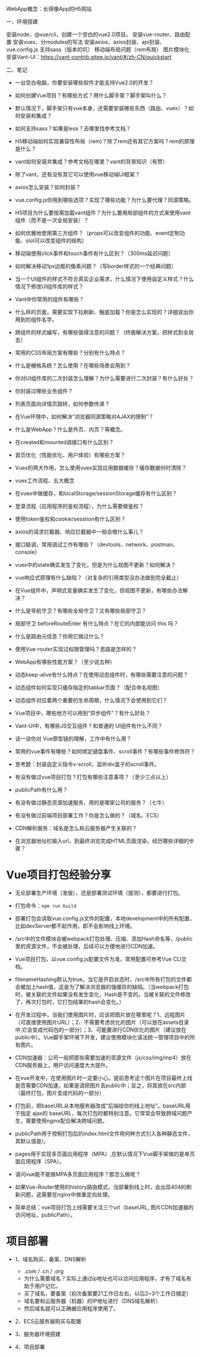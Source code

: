 WebApp概念：长得像App的H5网站

一、环境搭建

安装node、@vue/cli，创建一个空白的vue2.0项目。
安装vue-router、路由配置
安装vuex、分modules的写法
安装axios、axios封装、api封装、vue.config.js
支持sass（版本的坑）
移动端布局问题（rem布局）
图片模块化
安装Vant-UI：https://vant-contrib.gitee.io/vant/#/zh-CN/quickstart

二、笔记

- 一台空白电脑，你要安装哪些软件才能支持Vue2.0的开发？
- 如何创建Vue项目？有哪些方式？用什么脚手架？脚手架叫什么？
- 默认情况下，脚手架只有vue本身，还需要安装哪些东西（路由、vuex）？如何安装和集成？
- 如何支持sass？如果是less？去哪里找参考文档？
- H5移动端如何实现兼容性布局（rem)？除了rem还有其它方案吗？rem的原理是什么？
- vant如何安装并集成？参考文档在哪里？vant的背景知识（有赞）
- 除了vant，还有没有其它可以使用vue移动端UI框架？
- axios怎么安装？如何封装？
- vue.config.js你用到哪些选项？实现了哪些功能？为什么要代理？同源策略。

- H5项目为什么要按需加载vant组件？为什么要用局部组件的方式来使用vant组件（而不是一次全局安装）？
- 如何优雅地使用第三方组件？（props可以改变组件的功能、event定制功能、slot可以改变组件的结构）

- 移动端使用click事件和touch事件有什么区别？（300ms延迟问题）
- 如何解决移动1px边框的像素问题？（写border样式的一个经典问题）
- 当一个UI组件的样式不符合真实企业需求，什么情况下使用自定义样式？什么情况下修改UI组件库的样式？
- Vant中你常用的组件有哪些？
- 什么样的页面，需要实现下拉刷新、触底加载？你是怎么实现的？详细说出你用到的组件名字。
- 跨组件的样式编写，有哪些值得注意的问题？（终极解决方案，把样式到全局去）

- 常用的CSS布局方案有哪些？分别有什么特点？
- 什么是栅格系统？怎么使用？在哪些场景会用到？
- 你对UI组件库的二次封装怎么理解？为什么需要进行二次封装？有什么好处？
- 你封装过哪些业务组件？
- 列表页面向详情页跳转，如何参数传递？
- 在Vue环境中，如何解决“浏览器同源策略对AJAX的限制”？
- 什么是WebApp？什么是外页、内页？等概念。
- 在created和mounted调接口有什么区别？

- 首页优化（性能优化、用户体验）有哪些方案？
- Vuex的两大作用，怎么使用vuex实现应用数据缓存？缓存数据何时清除？
- vuex工作流程、五大概念
- 在vuex中做缓存，和localStorage/sessionStorage缓存有什么区别？
- 登录流程（应用程序的鉴权流程），为什么需要做鉴权？
- 使用token鉴权和cookie/sesstion有什么区别？
- axios的请求拦截器、响应拦截器中一般会做什么事儿？
- 接口联调，常用调试工作有哪些？（devtools、network、postman、console）
- vuex中的state确实发生了变化，但是为什么视图不更新？如何解决？
- vue响应式原理有什么缺陷？（对复杂的引用类型没办法做到完全截止）

- 在Vue组件中，声明式变量确实发生了变化，但视图不更新，有哪些办法解决？
- 什么是导航守卫？有哪些全局守卫？又有哪些局部守卫？
- 局部守卫 beforeRouteEnter 有什么特点？在它的内部能访问 this 吗？
- 什么是路由元信息？你用它做过什么？
- 使用Vue-router实现过权限管理吗？思路是怎样的？
- WebApp有哪些性能方案？（至少说五种）
- 动态keep-alive有什么特点？在使用动态组件时，有哪些需要注意的问题？
- 动态组件如何实现只缓存指定的tabbar页面？（配合命名视图）
- 动态组件对应着两个重要的生命周期，什么情况下会使用到它们？
- Vue项目中，哪些地方可以用到“异步组件”？有什么好处？
- Vant-UI中，有哪些JS交互组件？和普通的 UI组件有什么不同？
- 谈一谈你对 Vue原型链的理解，工作中有什么用？
- 常用的vue事件有哪些？如何绑定键盘事件、scroll事件？有哪些事件修饰符？
- 思考题：封装自定义指令v-scroll，监听div盒子的scroll事件。

- 有没有做过vue项目打包？打包有哪些注意事项？（至少三点以上）
- publicPath有什么用？
- 有没有做过静态资源加速服务，用的是哪家公司的服务？（七牛）
- 有没有做过前端项目部署工作？你是怎么做的？（域名、ECS）
- CDN解析服务：域名是怎么和云服务器产生关联的？
- 在浏览器地址栏输入url，到最终浏览完成HTML页面渲染，经历哪些详细的步骤？


# Vue项目打包经验分享

- 无论部署生产环境（发版），还是部署测试环境（提测），都要进行打包。
- 打包命令：`npm run build`
- 部署打包会读取vue.config.js文件的配置，本地development中的所有配置，比如devServer都不起作用，即不会影响线上环境。
- /src中的文件模块会被webpack打包处理、压缩、添加Hash命名等，/public里的资源文件，不会被处理，后续可以方便地进行CDN加速。

- Vue项目打包，以vue.config.js配置文件为准，常用配置可参考Vue CLI文档。
- filenameHashing默认为true。当它是开启状态时，/src中所有打包的文件都会被加上hash值，这是为了解决浏览器的强缓存的缺陷。（当webpack打包时，被关联的文件如果没有发生变化，Hash是不变的。当被关联的文件修改了，再次打包时，它打包结果的hash会变化。）

- 在开发过程中，当我们使用图片时，应该把图片放在哪里呢？1、远程图片（可直接使用图片URL）；2、不需要考虑优化的图片（可以放在assets目录中,它会变成代码包的一部分）；3、可能要进行CDN优化的图片（建议放在public中）。Vue脚手架环境下开发，建议使用模块化语法统一管理项目中的所有图片。
- CDN加速器：公司一般把那些需要加速的资源文件（js/css/img/mp4）放在CDN服务器上，用户访问速度大大提升。
- 在vue开发中，在使用图片时一定要小心。提前思考这个图片在项目最终上线是否需要CDN加速，如果是请把图片丢public中；反之，将其放在src内部（最终打包，图片变成代码的一部分）

- 打包前，把baseURL从本地服务器改成“后端给你的线上地址”。baseURL用于指定 ajax的 baseURL，每次打包时都特别注意。它常常会导致跨域问题产生，需要使用nginx配合解决跨域问题。

- publicPath用于控制打包后的index.html文件用何种方式引入各种静态文件，其默认值是/。

- pages用于实现多页面应用程序（MPA）,在默认情况下Vue脚手架做的是单页面应用程序（SPA）。
- 请问vue能不能做MPA多页面应用程序？那怎么做呢？

- 如果Vue-Router使用的history路由模式，当部署到线上时，会出现404的刷新问题，这需要在nginx中做重定向处理。

- 简单总结：vue项目打包上线需要关注三个url（baseURL, 图片CDN加速器的访问地址，publicPath）。


# 项目部署

- 1、域名购买、备案、DNS解析
  - .com / .cn / .org
  - 为什么需要域名？实际上通过ip地址也可以访问应用程序，才有了域名有助于用户记忆。
  - 买了域名，要备案（初次备案要21工作日左右，以后2~3个工作日搞定）
  - 域名要和云服务器（机器）的IP地址进行（DNS域名解析）
  - 然后域名就可以正确被应用程序使用了。

- 2、ECS云服务器购买与配置
- 3、服务器环境搭建
- 4、项目部署
